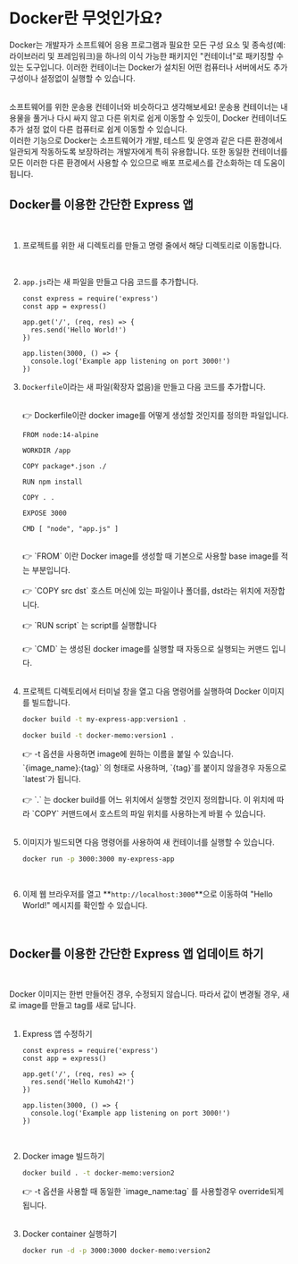 # Docker란 무엇인가요?

Docker는 개발자가 소프트웨어 응용 프로그램과 필요한 모든 구성 요소 및 종속성(예: 라이브러리 및 프레임워크)을 하나의 이식 가능한 패키지인 "컨테이너"로 패키징할 수있는 도구입니다. 이러한 컨테이너는 Docker가 설치된 어떤 컴퓨터나 서버에서도 추가 구성이나 설정없이 실행할 수 있습니다.

<br/>
소프트웨어를 위한 운송용 컨테이너와 비슷하다고 생각해보세요! 운송용 컨테이너는 내용물을 풀거나 다시 싸지 않고 다른 위치로 쉽게 이동할 수 있듯이, Docker 컨테이너도 추가 설정 없이 다른 컴퓨터로 쉽게 이동할 수 있습니다.

<br/>
이러한 기능으로 Docker는 소프트웨어가 개발, 테스트 및 운영과 같은 다른 환경에서 일관되게 작동하도록 보장하려는 개발자에게 특히 유용합니다. 또한 동일한 컨테이너를 모든 이러한 다른 환경에서 사용할 수 있으므로 배포 프로세스를 간소화하는 데 도움이 됩니다.

<br/>

## Docker를 이용한 간단한 Express 앱
<br/>

1. 프로젝트를 위한 새 디렉토리를 만들고 명령 줄에서 해당 디렉토리로 이동합니다.


    <br/>

2. `app.js`라는 새 파일을 만들고 다음 코드를 추가합니다.
    
    ```tsx
    const express = require('express')
    const app = express()
    
    app.get('/', (req, res) => {
      res.send('Hello World!')
    })
    
    app.listen(3000, () => {
      console.log('Example app listening on port 3000!')
    })
    ```
    
3. `Dockerfile`이라는 새 파일(확장자 없음)을 만들고 다음 코드를 추가합니다.

    <br/>

    <aside>
    👉 Dockerfile이란 docker image를 어떻게 생성할 것인지를 정의한 파일입니다.
    
    </aside>
    
    ```docker
    FROM node:14-alpine
    
    WORKDIR /app
    
    COPY package*.json ./
    
    RUN npm install
    
    COPY . .
    
    EXPOSE 3000
    
    CMD [ "node", "app.js" ]
    ```
    <br/>
    <aside>
    👉 `FROM` 이란 Docker image를 생성할 때 기본으로 사용할 base image를 적는 부분입니다.
    
    </aside>
    <br/>
    <aside>
    👉 `COPY src dst`  호스트 머신에 있는 파일이나 폴더를, dst라는 위치에 저장합니다.
    
    </aside>
    <br/>
    <aside>
    👉 `RUN script` 는 script를 실행합니다
    
    </aside>
    <br/>
    <aside>
    👉 `CMD` 는 생성된 docker image를 실행할 때 자동으로 실행되는 커맨드 입니다.
    
    </aside>
    <br/>
4. 프로젝트 디렉토리에서 터미널 창을 열고 다음 명령어를 실행하여 Docker 이미지를 빌드합니다.
    
    ```bash
    docker build -t my-express-app:version1 .
    ```
    
    ```bash
    docker build -t docker-memo:version1 .
    ```
    
    <aside>
    👉 -t 옵션을 사용하면 image에 원하는 이름을 붙일 수 있습니다. `{image_name}:{tag}` 의 형태로 사용하며, `{tag}`를 붙이지 않을경우 자동으로 `latest`가 됩니다.
    
    </aside>
    <br/>
    <aside>
    👉 `.` 는 docker build를 어느 위치에서 실행할 것인지 정의합니다. 이 위치에 따라 `COPY` 커맨드에서 호스트의 파일 위치를 사용하는게 바뀔 수 있습니다.
    
    </aside>
    <br/>
5. 이미지가 빌드되면 다음 명령어를 사용하여 새 컨테이너를 실행할 수 있습니다.
    
    ```bash
    docker run -p 3000:3000 my-express-app
    ```
    <br/>
6. 이제 웹 브라우저를 열고 **`http://localhost:3000`**으로 이동하여 "Hello World!" 메시지를 확인할 수 있습니다.

<br/>

## Docker를 이용한 간단한 Express 앱 업데이트 하기
    
<br/>

Docker 이미지는 한번 만들어진 경우, 수정되지 않습니다. 따라서 값이 변경될 경우, 새로 image를 만들고 tag를 새로 답니다.    
<br/>

1. Express 앱 수정하기
    
    ```tsx
    const express = require('express')
    const app = express()
    
    app.get('/', (req, res) => {
      res.send('Hello Kumoh42!')
    })
    
    app.listen(3000, () => {
      console.log('Example app listening on port 3000!')
    })
    ```
       
    <br/> 
2. Docker image 빌드하기
    
    ```bash
    docker build . -t docker-memo:version2
    ```
    
    <aside>
    👉 -t 옵션을 사용할 때 동일한 `image_name:tag` 를 사용할경우 override되게 됩니다.
    
    </aside>
    
    <br/>
3. Docker container 실행하기
    
    ```bash
    docker run -d -p 3000:3000 docker-memo:version2
    ```